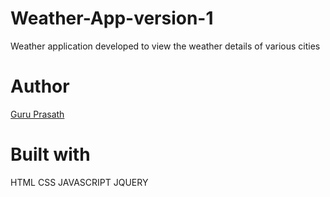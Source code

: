 # Weather-App-version-1

Weather application developed to view the weather details of various cities 

# Author

<a href="https://github.com/guruk05">Guru Prasath</a>

# Built with

HTML
CSS
JAVASCRIPT
JQUERY